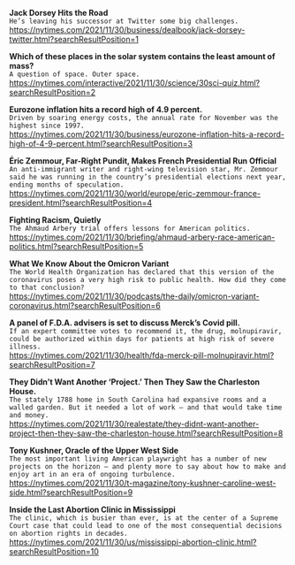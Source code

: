 **Jack Dorsey Hits the Road**\
`He’s leaving his successor at Twitter some big challenges.`\
https://nytimes.com/2021/11/30/business/dealbook/jack-dorsey-twitter.html?searchResultPosition=1

**Which of these places in the solar system contains the least amount of mass?**\
`A question of space. Outer space.`\
https://nytimes.com/interactive/2021/11/30/science/30sci-quiz.html?searchResultPosition=2

**Eurozone inflation hits a record high of 4.9 percent.**\
`Driven by soaring energy costs, the annual rate for November was the highest since 1997.`\
https://nytimes.com/2021/11/30/business/eurozone-inflation-hits-a-record-high-of-4-9-percent.html?searchResultPosition=3

**Éric Zemmour, Far-Right Pundit, Makes French Presidential Run Official**\
`An anti-immigrant writer and right-wing television star, Mr. Zemmour said he was running in the country’s presidential elections next year, ending months of speculation.`\
https://nytimes.com/2021/11/30/world/europe/eric-zemmour-france-president.html?searchResultPosition=4

**Fighting Racism, Quietly**\
`The Ahmaud Arbery trial offers lessons for American politics.`\
https://nytimes.com/2021/11/30/briefing/ahmaud-arbery-race-american-politics.html?searchResultPosition=5

**What We Know About the Omicron Variant**\
`The World Health Organization has declared that this version of the coronavirus poses a very high risk to public health. How did they come to that conclusion?`\
https://nytimes.com/2021/11/30/podcasts/the-daily/omicron-variant-coronavirus.html?searchResultPosition=6

**A panel of F.D.A. advisers is set to discuss Merck’s Covid pill.**\
`If an expert committee votes to recommend it, the drug, molnupiravir, could be authorized within days for patients at high risk of severe illness.`\
https://nytimes.com/2021/11/30/health/fda-merck-pill-molnupiravir.html?searchResultPosition=7

**They Didn’t Want Another ‘Project.’ Then They Saw the Charleston House.**\
`The stately 1788 home in South Carolina had expansive rooms and a walled garden. But it needed a lot of work — and that would take time and money.`\
https://nytimes.com/2021/11/30/realestate/they-didnt-want-another-project-then-they-saw-the-charleston-house.html?searchResultPosition=8

**Tony Kushner, Oracle of the Upper West Side**\
`The most important living American playwright has a number of new projects on the horizon — and plenty more to say about how to make and enjoy art in an era of ongoing turbulence.`\
https://nytimes.com/2021/11/30/t-magazine/tony-kushner-caroline-west-side.html?searchResultPosition=9

**Inside the Last Abortion Clinic in Mississippi**\
`The clinic, which is busier than ever, is at the center of a Supreme Court case that could lead to one of the most consequential decisions on abortion rights in decades.`\
https://nytimes.com/2021/11/30/us/mississippi-abortion-clinic.html?searchResultPosition=10

